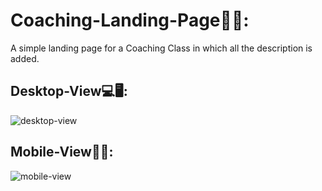 # Coaching-Landing-Page🏫🎒:

A simple landing page for a Coaching Class in which all the description is added.

## Desktop-View💻🖥:

![desktop-view](https://user-images.githubusercontent.com/68632303/106121225-55030680-617d-11eb-9e42-7fff8b7dbe43.gif)

## Mobile-View📱📱:

![mobile-view](https://user-images.githubusercontent.com/68632303/106121132-3866ce80-617d-11eb-9762-14793b9590f8.gif)
